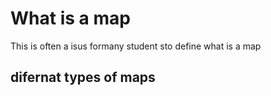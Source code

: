 # What is a map
This is often a isus formany student sto define what is a map 
## difernat types of maps

